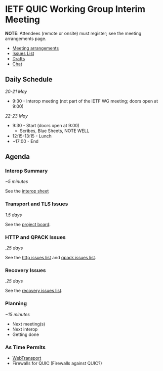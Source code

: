 # IETF QUIC Working Group Interim Meeting

**NOTE**: Attendees (remote or onsite) must register; see the meeting arrangements page.

* [Meeting arrangements](https://github.com/quicwg/wg-materials/blob/master/interim-19-05/arrangements.md)
* [Issues List](https://github.com/quicwg/base-drafts/issues)
* [Drafts](https://github.com/quicwg/base-drafts)
* [Chat](xmpp:quic@jabber.ietf.org?join)

## Daily Schedule

_20-21 May_

* 9:30 - Interop meeting (not part of the IETF WG meeting; doors open at 9:00)


_22-23 May_

* 9:30 - Start (doors open at 9:00)
  * Scribes, Blue Sheets, NOTE WELL
* 12:15-13:15 - Lunch
* ~17:00 - End


## Agenda

### Interop Summary

_~5 minutes_

See the [interop sheet](https://docs.google.com/spreadsheets/d/1D0tW89vOoaScs3IY9RGC0UesWGAwE6xyLk0l4JtvTVg/edit#gid=535093126)


### Transport and TLS Issues

_1.5 days_

See the [project board](https://github.com/quicwg/base-drafts/projects/5).


### HTTP and QPACK Issues

_.25 days_

See the [http issues list](https://github.com/quicwg/base-drafts/issues?utf8=✓&q=is%3Aissue+is%3Aopen+label%3A-http+label%3Adesign) and [qpack issues list](https://github.com/quicwg/base-drafts/issues?utf8=✓&q=is%3Aissue+is%3Aopen+label%3A-qpack+label%3Adesign).


### Recovery Issues

_.25 days_

See the [recovery issues list](https://github.com/quicwg/base-drafts/issues?utf8=✓&q=is%3Aissue+is%3Aopen+label%3A-recovery+label%3Adesign).


### Planning

_~15 minutes_

- Next meeting(s)
- Next interop
- Getting done


### As Time Permits

- [WebTransport](https://tools.ietf.org/html/draft-vvv-webtransport-overview-00)
- Firewalls for QUIC (Firewalls against QUIC?)
